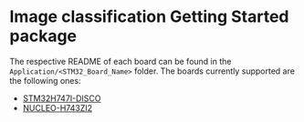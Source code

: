 # __Image classification Getting Started package__

The respective README of each board can be found in the `Application/<STM32_Board_Name>` folder. The boards currently supported are the following ones: 

- [STM32H747I-DISCO](./Application/STM32H747I-DISCO/README.md)
- [NUCLEO-H743ZI2](./Application/NUCLEO-H743ZI2/README.md)
